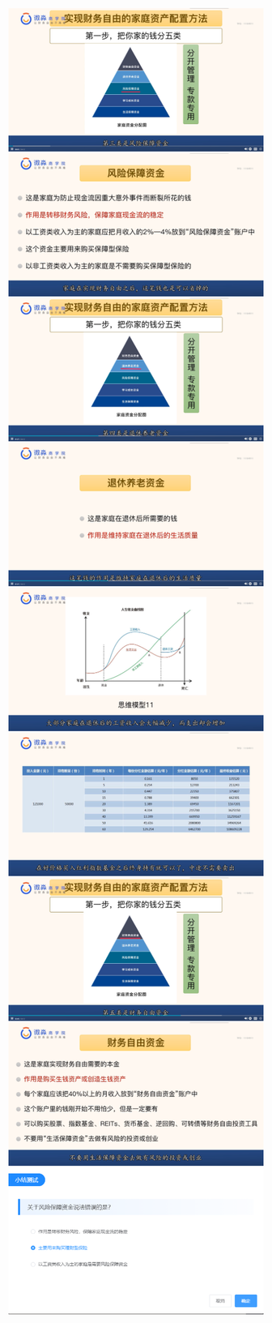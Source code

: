 ![](20201022-%20(1).png)
![](20201022-%20(2).png)
![](20201022-%20(3).png)
![](20201022-%20(4).png)
![](20201022-%20(5).png)
![](20201022-%20(6).png)
![](20201022-%20(7).png)
![](20201022-%20(8).png)
![](20201022-%20(9).png)